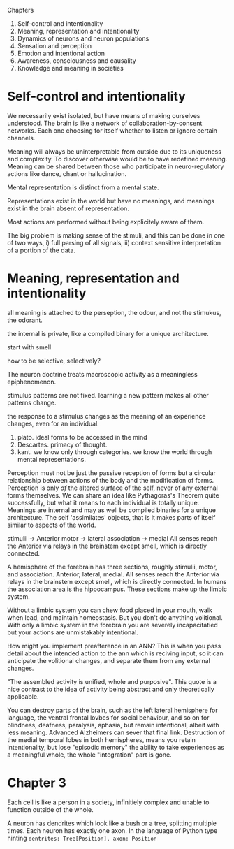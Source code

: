 Chapters
1. Self-control and intentionality
1. Meaning, representation and intentionality
1. Dynamics of neurons and neuron populations
1. Sensation and perception
1. Emotion and intentional action
1. Awareness, consciousness and causality
1. Knowledge and meaning in societies
# Self-control and intentionality
 We necessarily exist isolated, but have means of making ourselves understood.
 The brain is like a network of collaboration-by-consent networks. Each one choosing for itself whether to listen or ignore certain channels.

Meaning will always be uninterpretable from outside due to its uniqueness and complexity. To discover otherwise would be to have redefined meaning.
Meaning can be shared between those who participate in neuro-regulatory actions like dance, chant or hallucination.

Mental representation is distinct from a mental state.

Representations exist in the world but have no meanings, and meanings exist in the brain absent of representation.

Most actions are performed without being explicitely aware of them.

The big problem is making sense of the stimuli, and this can be done in one of two ways, i) full parsing of all signals, ii) context sensitive interpretation of a portion of the data.

# Meaning, representation and intentionality

all meaning is attached to the perseption, the odour, and not the stimukus, the odorant.

the internal is private, like a compiled binary for a unique architecture.

start with smell


how to be selective, selectively?

The neuron doctrine treats macroscopic activity as a meaningless epiphenomenon.

stimulus patterns are not fixed. learning a new pattern makes all other patterns change.

the response to a stimulus changes as the meaning of an experience changes, even for an individual.

1. plato. ideal forms to be accessed in the mind
1. Descartes. primacy of thought.
1. kant. we know only through categories. we know the world through mental representations.

Perception must not be just the passive reception of forms but a circular relationship between actions of the body and the modification of forms.
Perception is only *of* the altered surface of the self, never of any external forms themselves.
We can share an idea like Pythagoras's Theorem quite successfully, but what it means to each individual is totally unique. Meanings are internal and may as well be compiled binaries for a unique architecture.
The self 'assimilates' objects, that is it makes parts of itself similar to aspects of the world.

stimulii -> Anterior
motor -> lateral
association -> medial
All senses reach the Anterior via relays in the brainstem except smell, which is directly connected.

A hemisphere of the forebrain has three sections, roughly stimulii, motor, and association. Anterior, lateral, medial. All senses reach the Anterior via relays in the brainstem except smell, which is directly connected. In humans the association area is the hippocampus. These sections make up the limbic system.

Without a limbic system you can chew food placed in your mouth, walk when lead, and maintain homeostasis. But you don't do anything volitional. With only a limbic system in the forebrain you are severely incapacitatied but your actions are unmistakably intentional.

How might you implement preafference in an ANN? This is when you pass detail about the intended action to the ann which is reciving input, so it can anticipate the volitional changes, and separate them from any external changes.

"The assembled activity is unified, whole and purposive". This quote is a nice contrast to the idea of activity being abstract and only theoretically applicable.

You can destroy parts of the brain, such as the left lateral hemisphere for language, the ventral frontal lovbes for social behaviour, and so on for blindness, deafness, paralysis, aphasia, but remain intentional, albeit with less meaning. Advanced Alzheimers can sever that final link. Destruction of the medial temporal lobes in both hemispheres, means you retain intentionality, but lose "episodic memory" the ability to take experiences as a meaningful whole, the whole "integration" part is gone.

# Chapter 3

Each cell is like a person in a society, infinitiely complex and unable to function outside of the whole.

A neuron has dendrites which look like a bush or a tree, splitting multiple times. Each neuron has exactly one axon. In the language of Python type hinting `dentrites: Tree[Position], axon: Position`
